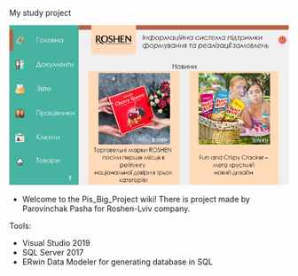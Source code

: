 
My study project

![alt text](https://github.com/soul00/Pis_Big_Project/blob/Stable_Version_1/123.png?raw=true)

* Welcome to the Pis_Big_Project wiki! There is project made by Parovinchak Pasha for Roshen-Lviv company.

Tools:
* Visual Studio 2019
* SQL Server 2017
* ERwin Data Modeler for generating database in SQL
